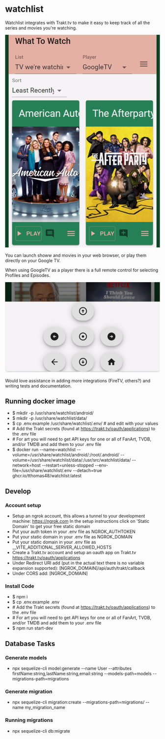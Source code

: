# watchlist
Watchlist integrates with Trakt.tv to make it easy to keep track of all the series and movies you're watching. 

![Watchlist UI](images/ui.png?raw=true "UI")

You can launch showw and movies in your web browser, or play them directly on your Google TV. 

When using GoogleTV as a player there is a full remote control for selecting Profiles and Episodes.

![Watchlist Remote](images/remote.png?raw=true "Remote")

Would love assistance in adding more integrations (FireTV, others?) and writing tests and documentation.

## Running docker image
- $ mkdir -p /usr/share/watchlist/android/
- $ mkdir -p /usr/share/watchlist/data/
- $ cp .env.example /usr/share/watchlist/.env/ # and edit with your values
- \# Add the Trakt secrets (found at https://trakt.tv/oauth/applications) to the .env file
- \# For art you will need to get API keys for one or all of FanArt, TVDB, and/or TMDB and add them to your .env file
- $ docker run --name=watchlist --volume=/usr/share/watchlist/android/:/root/.android/ --volume=/usr/share/watchlist/data/:/usr/src/watchlist/data/ --network=host --restart=unless-stopped --env-file=/usr/share/watchlist/.env --detach=true ghcr.io/tthomas48/watchlist:latest


## Develop

### Account setup
- Setup an ngrok account, this allows a tunnel to your development machine:
  https://ngrok.com
  In the setup instructions click on 'Static Domain' to get your free static domain
- Put your auth token in your .env file as NGROK_AUTHTOKEN
- Put your static domain in your .env file as NGROK_DOMAIN
- Put your static domain in your .env file as __VITE_ADDITIONAL_SERVER_ALLOWED_HOSTS
- Create a Trakt.tv account and setup an oauth app on Trakt.tv
  https://trakt.tv/oauth/applications
- Under Redirect URI add (put in the actual text there is no variable expansion supported):
  [NGROK_DOMAIN]/api/auth/trakt/callback
- Under CORS add:
  [NGROK_DOMAIN]


### Install Code
- $ npm i
- $ cp .env.example .env
- \# Add the Trakt secrets (found at https://trakt.tv/oauth/applications) to the .env file
- \# For art you will need to get API keys for one or all of FanArt, TVDB, and/or TMDB and add them to your .env file
- $ npm run start-dev

## Database Tasks

### Generate models
- npx sequelize-cli model:generate --name User --attributes firstName:string,lastName:string,email:string --models-path=models --migrations-path=migrations

### Generate migration
- npx sequelize-cli migration:create --migrations-path=migrations/ --name my_migration_name

### Running migrations
- npx sequelize-cli db:migrate